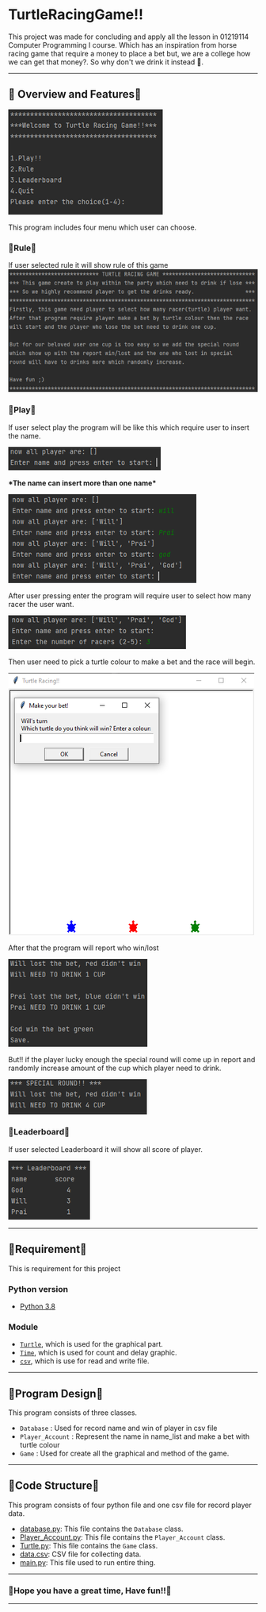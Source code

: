 # TurtleRacingGame!!
This project was made for concluding and apply all the lesson in 01219114 Computer Programming I course.
Which has an inspiration from horse racing game that require a money to place a bet
but, we are a college how we can get that money?.
So why don't we drink it instead 🍻.

---

## 🍻 Overview and Features🍻
![lobby](pic/Lobby.png)

This program includes four menu which user can choose.

### 🍻Rule🍻
If user selected rule it will show rule of this game
![Rule](pic/Showrule.png)

### 🍻Play🍻
If user select play the program will be like this which require user to insert the name.

![name](pic/Entername.png)

<b> \*The name can insert more than one name\* </b>

![Morethanonename](pic/EnterMoreThanOneName.png)

After user pressing enter the program will require user to select how many racer the user want.

![Racer](pic/SelectNumRacer.png)

Then user need to pick a turtle colour to make a bet and the race will begin.

![Bet](pic/Game1.png)

After that the program will report who win/lost

![Report](pic/Game2.png)

But!! if the player lucky enough the special round will come up 
in report and randomly increase amount of the cup 
which player need to drink.

![Report1](pic/SpecialRound.png)

### 🍻Leaderboard🍻
If user selected Leaderboard it will show all score of player.

![leaderboard](pic/Leaderboard.png)

---

## 🍻Requirement🍻

This is requirement for this project

### Python version

* [Python 3.8](https://www.python.org/downloads/)

### Module
* [`Turtle`](https://docs.python.org/3/library/turtle.html), which is used for the graphical part.
* [`Time`](https://docs.python.org/3/library/time.html?highlight=sleep#time.sleep), which is used for count and delay graphic.
* [`csv`](https://docs.python.org/3/library/csv.html), which is use for read and write file.

---

## 🍻Program Design🍻

This program consists of three classes.
* `Database` : Used for record name and win of player in csv file
* `Player_Account` : Represent the name in name_list and make a bet with turtle colour
* `Game` : Used for create all the graphical and method of the game.

---

## 🍻Code Structure🍻

This program consists of four python file and one csv file for record player data.

* [database.py](database.py): This file contains the `Database` class.
* [Player_Account.py](Player_Account.py): This file contains the `Player_Account` class.
* [Turtle.py](Turtle.py): This file contains the `Game` class.
* [data.csv](data.csv): CSV file for collecting data.
* [main.py](main.py): This file used to run entire thing.

---

### 🍻Hope you have a great time, Have fun!!🍻

---